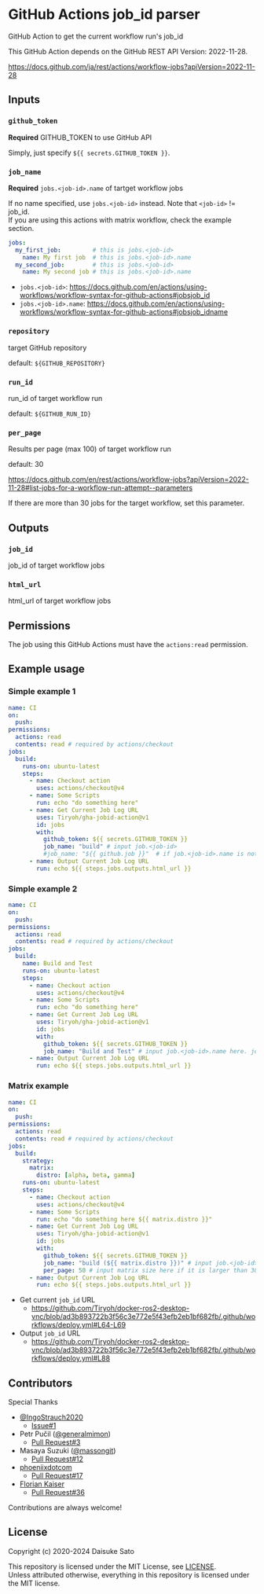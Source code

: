 # GitHub Actions job_id parser

GitHub Action to get the current workflow run's job_id

This GitHub Action depends on the GitHub REST API Version: 2022-11-28.

https://docs.github.com/ja/rest/actions/workflow-jobs?apiVersion=2022-11-28

## Inputs

### `github_token`

**Required** GITHUB_TOKEN to use GitHub API

Simply, just specify `${{ secrets.GITHUB_TOKEN }}`.

### `job_name`

**Required** `jobs.<job-id>.name` of tartget workflow jobs

If no name specified, use `jobs.<job-id>` instead. Note that `<job-id>` != job_id.  
If you are using this actions with matrix workflow, check the example section.


```yaml
jobs:
  my_first_job:         # this is jobs.<job-id>
    name: My first job  # this is jobs.<job-id>.name
  my_second_job:        # this is jobs.<job-id>
    name: My second job # this is jobs.<job-id>.name
```

* `jobs.<job-id>`: https://docs.github.com/en/actions/using-workflows/workflow-syntax-for-github-actions#jobsjob_id
* `jobs.<job-id>.name`: https://docs.github.com/en/actions/using-workflows/workflow-syntax-for-github-actions#jobsjob_idname

### `repository`

target GitHub repository

default: `${GITHUB_REPOSITORY}`

### `run_id`

run_id of target workflow run

default: `${GITHUB_RUN_ID}`

###  `per_page`

Results per page (max 100) of target workflow run

default: 30

https://docs.github.com/en/rest/actions/workflow-jobs?apiVersion=2022-11-28#list-jobs-for-a-workflow-run-attempt--parameters

If there are more than 30 jobs for the target workflow, set this parameter.

## Outputs

### `job_id`

job_id of target workflow jobs

### `html_url`

html_url of target workflow jobs

## Permissions

The job using this GitHub Actions must have the `actions:read` permission.

## Example usage

### Simple example 1

```yaml
name: CI
on:
  push:
permissions:
  actions: read
  contents: read # required by actions/checkout
jobs:
  build:
    runs-on: ubuntu-latest
    steps:
      - name: Checkout action
        uses: actions/checkout@v4
      - name: Some Scripts
        run: echo "do something here"
      - name: Get Current Job Log URL
        uses: Tiryoh/gha-jobid-action@v1
        id: jobs
        with:
          github_token: ${{ secrets.GITHUB_TOKEN }}
          job_name: "build" # input job.<job-id>
          #job_name: "${{ github.job }}"  # if job.<job-id>.name is not specified, this works too
      - name: Output Current Job Log URL
        run: echo ${{ steps.jobs.outputs.html_url }}
```

### Simple example 2

```yaml
name: CI
on:
  push:
permissions:
  actions: read
  contents: read # required by actions/checkout
jobs:
  build:
    name: Build and Test
    runs-on: ubuntu-latest
    steps:
      - name: Checkout action
        uses: actions/checkout@v4
      - name: Some Scripts
        run: echo "do something here"
      - name: Get Current Job Log URL
        uses: Tiryoh/gha-jobid-action@v1
        id: jobs
        with:
          github_token: ${{ secrets.GITHUB_TOKEN }}
          job_name: "Build and Test" # input job.<job-id>.name here. job.<job-id> won't works.
      - name: Output Current Job Log URL
        run: echo ${{ steps.jobs.outputs.html_url }}
```

### Matrix example

```yaml
name: CI
on:
  push:
permissions:
  actions: read
  contents: read # required by actions/checkout
jobs:
  build:
    strategy:
      matrix:
        distro: [alpha, beta, gamma]
    runs-on: ubuntu-latest
    steps:
      - name: Checkout action
        uses: actions/checkout@v4
      - name: Some Scripts
        run: echo "do something here ${{ matrix.distro }}"
      - name: Get Current Job Log URL
        uses: Tiryoh/gha-jobid-action@v1
        id: jobs
        with:
          github_token: ${{ secrets.GITHUB_TOKEN }}
          job_name: "build (${{ matrix.distro }})" # input job.<job-id>.name and matrix here.
          per_page: 50 # input matrix size here if it is larger than 30
      - name: Output Current Job Log URL
        run: echo ${{ steps.jobs.outputs.html_url }}
```

* Get current `job_id` URL
  * https://github.com/Tiryoh/docker-ros2-desktop-vnc/blob/ad3b893722b3f56c3e772e5f43efb2eb1bf682fb/.github/workflows/deploy.yml#L64-L69
* Output `job_id` URL
  * https://github.com/Tiryoh/docker-ros2-desktop-vnc/blob/ad3b893722b3f56c3e772e5f43efb2eb1bf682fb/.github/workflows/deploy.yml#L88

## Contributors

Special Thanks

* [@IngoStrauch2020](https://github.com/IngoStrauch2020)
  * [Issue#1](https://github.com/Tiryoh/gha-jobid-action/issues/1)
* Petr Pučil ([@generalmimon](https://github.com/generalmimon))
  * [Pull Request#3](https://github.com/Tiryoh/gha-jobid-action/pull/3)
* Masaya Suzuki ([@massongit](https://github.com/massongit))
  * [Pull Request#12](https://github.com/Tiryoh/gha-jobid-action/pull/12)
* [phoeniixdotcom](https://github.com/phoeniixdotcom)
  * [Pull Request#17](https://github.com/Tiryoh/gha-jobid-action/pull/17)
* [Florian Kaiser](https://github.com/fnkr)
  * [Pull Request#36](https://github.com/Tiryoh/gha-jobid-action/pull/36)

Contributions are always welcome!

## License

Copyright (c) 2020-2024 Daisuke Sato

This repository is licensed under the MIT License, see [LICENSE](./LICENSE).  
Unless attributed otherwise, everything in this repository is licensed under the MIT license.

